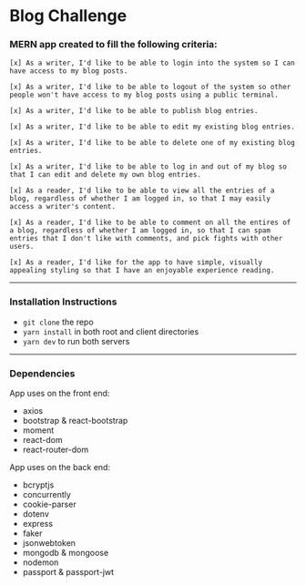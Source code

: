 # Blog Challenge

### MERN app created to fill the following criteria:

```
[x] As a writer, I'd like to be able to login into the system so I can have access to my blog posts.

[x] As a writer, I'd like to be able to logout of the system so other people won't have access to my blog posts using a public terminal.

[x] As a writer, I'd like to be able to publish blog entries.

[x] As a writer, I'd like to be able to edit my existing blog entries.

[x] As a writer, I'd like to be able to delete one of my existing blog entries.

[x] As a writer, I'd like to be able to log in and out of my blog so that I can edit and delete my own blog entries.

[x] As a reader, I'd like to be able to view all the entries of a blog, regardless of whether I am logged in, so that I may easily access a writer's content.

[x] As a reader, I'd like to be able to comment on all the entires of a blog, regardless of whether I am logged in, so that I can spam entries that I don't like with comments, and pick fights with other users.

[x] As a reader, I'd like for the app to have simple, visually appealing styling so that I have an enjoyable experience reading.
```

<hr/>

### Installation Instructions

- `git clone` the repo
- `yarn install` in both root and client directories
- `yarn dev` to run both servers

<hr/>

### Dependencies

App uses on the front end:

- axios
- bootstrap & react-bootstrap
- moment
- react-dom
- react-router-dom

App uses on the back end:

- bcryptjs
- concurrently
- cookie-parser
- dotenv
- express
- faker
- jsonwebtoken
- mongodb & mongoose
- nodemon
- passport & passport-jwt
